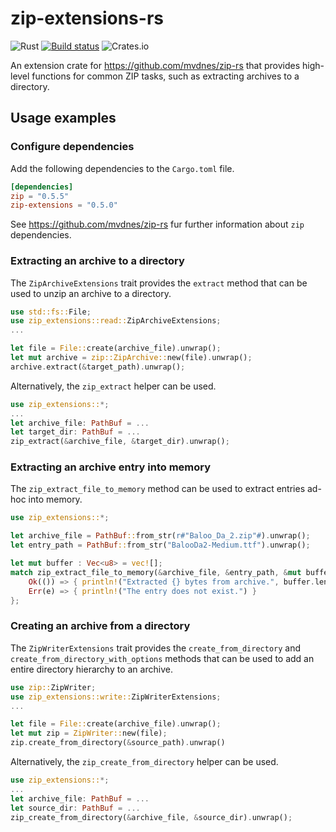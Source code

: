 # zip-extensions-rs

![Rust](https://github.com/matzefriedrich/zip-extensions-rs/workflows/Rust/badge.svg)
[![Build status](https://ci.appveyor.com/api/projects/status/41lavncr30iyv5rk/branch/master?svg=true)](https://ci.appveyor.com/project/matzefriedrich/zip-extensions-rs/branch/master)
![Crates.io](https://img.shields.io/crates/v/zip-extensions)


An extension crate for https://github.com/mvdnes/zip-rs that provides high-level functions for common ZIP tasks, such as extracting archives to a directory.

## Usage examples

### Configure dependencies

Add the following dependencies to the `Cargo.toml` file.

````toml
[dependencies]
zip = "0.5.5"
zip-extensions = "0.5.0"
````

See https://github.com/mvdnes/zip-rs fur further information about `zip` dependencies.

### Extracting an archive to a directory

The `ZipArchiveExtensions` trait provides the `extract` method that can be used to unzip an archive to a directory.

````rust
use std::fs::File;
use zip_extensions::read::ZipArchiveExtensions;
...

let file = File::create(archive_file).unwrap();
let mut archive = zip::ZipArchive::new(file).unwrap();
archive.extract(&target_path).unwrap();
````

Alternatively, the `zip_extract` helper can be used.

````rust
use zip_extensions::*;
...
let archive_file: PathBuf = ...
let target_dir: PathBuf = ...
zip_extract(&archive_file, &target_dir).unwrap();
```` 

### Extracting an archive entry into memory

The `zip_extract_file_to_memory` method can be used to extract entries ad-hoc into memory.

````rust
use zip_extensions::*;

let archive_file = PathBuf::from_str(r#"Baloo_Da_2.zip"#).unwrap();
let entry_path = PathBuf::from_str("BalooDa2-Medium.ttf").unwrap();

let mut buffer : Vec<u8> = vec![];
match zip_extract_file_to_memory(&archive_file, &entry_path, &mut buffer) {
    Ok(()) => { println!("Extracted {} bytes from archive.", buffer.len()) },
    Err(e) => { println!("The entry does not exist.") }
};
````

### Creating an archive from a directory

The `ZipWriterExtensions` trait provides the `create_from_directory` and `create_from_directory_with_options` methods that can be used to add an entire directory hierarchy to an archive.

````rust
use zip::ZipWriter;
use zip_extensions::write::ZipWriterExtensions;
...

let file = File::create(archive_file).unwrap();
let mut zip = ZipWriter::new(file);
zip.create_from_directory(&source_path).unwrap()
````

Alternatively, the `zip_create_from_directory` helper can be used.

````rust
use zip_extensions::*;
...
let archive_file: PathBuf = ...
let source_dir: PathBuf = ...
zip_create_from_directory(&archive_file, &source_dir).unwrap();
````